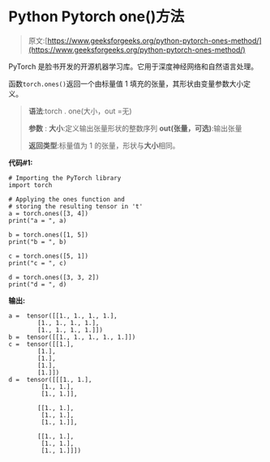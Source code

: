# Python Pytorch one()方法

> 原文:[https://www.geeksforgeeks.org/python-pytorch-ones-method/](https://www.geeksforgeeks.org/python-pytorch-ones-method/)

PyTorch 是脸书开发的开源机器学习库。它用于深度神经网络和自然语言处理。

函数`torch.ones()`返回一个由标量值 1 填充的张量，其形状由变量参数大小定义。

> **语法**:torch . one(大小，out =无)
> 
> **参数** :
> **大小**:定义输出张量形状的整数序列
> **out(张量，可选)**:输出张量
> 
> **返回类型**:标量值为 1 的张量，形状与**大小**相同。

**代码#1:**

```
# Importing the PyTorch library
import torch

# Applying the ones function and
# storing the resulting tensor in 't'
a = torch.ones([3, 4])
print("a = ", a)

b = torch.ones([1, 5])
print("b = ", b)

c = torch.ones([5, 1])
print("c = ", c)

d = torch.ones([3, 3, 2])
print("d = ", d)
```

**输出:**

```
a =  tensor([[1., 1., 1., 1.],
        [1., 1., 1., 1.],
        [1., 1., 1., 1.]])
b =  tensor([[1., 1., 1., 1., 1.]])
c =  tensor([[1.],
        [1.],
        [1.],
        [1.],
        [1.]])
d =  tensor([[[1., 1.],
         [1., 1.],
         [1., 1.]],

        [[1., 1.],
         [1., 1.],
         [1., 1.]],

        [[1., 1.],
         [1., 1.],
         [1., 1.]]])

```